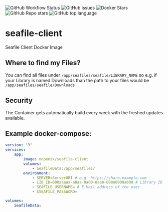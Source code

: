 ![GitHub Workflow Status](https://img.shields.io/github/actions/workflow/status/nopenix/seafile-client/Build%20and%20Push%20to%20Docker%20Hub.yml?label=Build%20and%20Push%20to%20Docker%20Hub)
![GitHub issues](https://img.shields.io/github/issues-raw/nopenix/seafile-client)
![Docker Stars](https://img.shields.io/docker/stars/nopenix/seafile-client)
![GitHub Repo stars](https://img.shields.io/github/stars/nopenix/seafile-client?label=GitHub%20Stars)
![GitHub top language](https://img.shields.io/github/languages/top/nopenix/seafile-client)
# seafile-client
Seafile Client Docker Image

## Where to find my Files?
You can find all files under ```/app/seafiles/seafile/LIBRARY_NAME``` so e.g. if your Library is named Downloads than the path to your files would be ```/app/seafiles/seafile/Downloads```

## Security
The Container gets automatically build every week with the freshed updates available. 

## Example docker-compose:
```yml
version: "3"
services:
    app:
        image: nopenix/seafile-client
        volumes:
            - SeafileData:/app/seafiles/
        environment:
            - SERVER=ServerURI # e.g. https://share.example.com
            - LIB_ID=000aaaaa-a0aa-0a00-0aa0-000a0000a000 # Library ID
            - SEAFILE_USERNAME= # E-Mail address of the user
            - $SEAFILE_PASSWORD=

volumes:
    SeafileData:

```